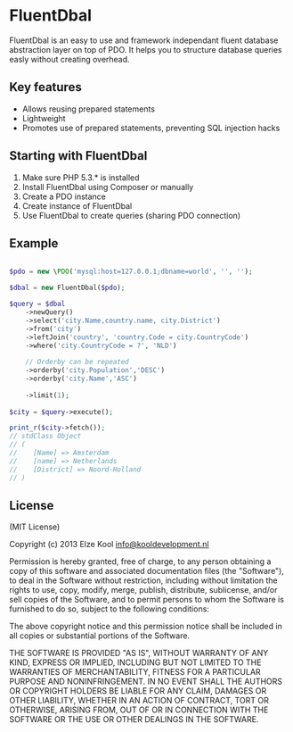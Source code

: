 # FluentDbal
FluentDbal is an easy to use and framework independant fluent database abstraction layer on top of PDO.
It helps you to structure database queries easly without creating overhead.

## Key features
* Allows reusing prepared statements
* Lightweight
* Promotes use of prepared statements, preventing SQL injection hacks

## Starting with FluentDbal
1. Make sure PHP 5.3.* is installed
2. Install FluentDbal using Composer or manually
3. Create a PDO instance
4. Create instance of FluentDbal
5. Use FluentDbal to create queries (sharing PDO connection)

## Example
```php

$pdo = new \PDO('mysql:host=127.0.0.1;dbname=world', '', '');

$dbal = new FluentDbal($pdo);

$query = $dbal
    ->newQuery()
    ->select('city.Name,country.name, city.District')
    ->from('city')
    ->leftJoin('country', 'country.Code = city.CountryCode')
    ->where('city.CountryCode = ?', 'NLD')        
        
    // Orderby can be repeated
    ->orderby('city.Population','DESC')
    ->orderby('city.Name','ASC')
        
    ->limit(1);
    
$city = $query->execute();

print_r($city->fetch());
// stdClass Object
// (
//    [Name] => Amsterdam
//    [name] => Netherlands
//    [District] => Noord-Holland
// )

```


## License

(MIT License)

Copyright (c) 2013 Elze Kool <info@kooldevelopment.nl>

Permission is hereby granted, free of charge, to any person obtaining a copy of this software and associated documentation files (the "Software"), to deal in the Software without restriction, including without limitation the rights to use, copy, modify, merge, publish, distribute, sublicense, and/or sell copies of the Software, and to permit persons to whom the Software is furnished to do so, subject to the following conditions:

The above copyright notice and this permission notice shall be included in all copies or substantial portions of the Software.

THE SOFTWARE IS PROVIDED "AS IS", WITHOUT WARRANTY OF ANY KIND, EXPRESS OR IMPLIED, INCLUDING BUT NOT LIMITED TO THE WARRANTIES OF MERCHANTABILITY, FITNESS FOR A PARTICULAR PURPOSE AND NONINFRINGEMENT. IN NO EVENT SHALL THE AUTHORS OR COPYRIGHT HOLDERS BE LIABLE FOR ANY CLAIM, DAMAGES OR OTHER LIABILITY, WHETHER IN AN ACTION OF CONTRACT, TORT OR OTHERWISE, ARISING FROM, OUT OF OR IN CONNECTION WITH THE SOFTWARE OR THE USE OR OTHER DEALINGS IN THE SOFTWARE.
